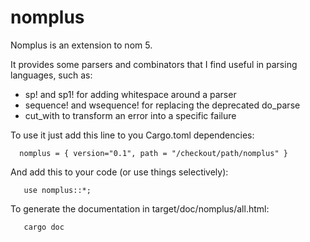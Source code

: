 # nomplus

Nomplus is an extension to nom 5.

It provides some parsers and combinators that I find useful in parsing languages, such as:

* sp! and sp1! for adding whitespace around a parser
* sequence! and wsequence! for replacing the deprecated do_parse
* cut_with to transform an error into a specific failure

To use it just add this line to you Cargo.toml dependencies:
```
  nomplus = { version="0.1", path = "/checkout/path/nomplus" }
```

And add this to your code (or use things selectively):
```
   use nomplus::*;
```

To generate the documentation in target/doc/nomplus/all.html:
```
   cargo doc
```
